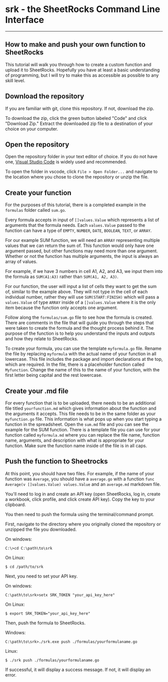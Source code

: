 # srk - the SheetRocks Command Line Interface

---

## How to make and push your own function to SheetRocks

This tutorial will walk you through how to create a custom function and upload it to SheetRocks.
Hopefully you have at least a basic understanding of programming, but I will try to make this
as accessible as possible to any skill level.

## Download the repository

If you are familiar with git, clone this repository. If not, download the zip.

To download the zip, click the green button labeled "Code" and click "Download Zip."
Extract the downloaded zip file to a destination of your choice on your computer.

## Open the repository

Open the repository folder in your text editor of choice. If you do not have one,
[Visual Studio Code](https://code.visualstudio.com/) is widely used and recommended.

To open the folder in vscode, click ```File > Open Folder...``` and navigate to the location
where you chose to clone the repository or unzip the file.

## Create your function

For the purposes of this tutorial, there is a completed example in the ```formulas``` folder
called ```sum.go```. 

Every formula accepts in input of ```[]values.Value``` which represents a list of arguments
that the formula needs. Each ```values.Value``` passed to the function can have a type of
```EMPTY```, ```NUMBER```, ```DATE```, ```BOOLEAN```, ```TEXT```, or ```ARRAY```.

For our example SUM function, we will need an ```ARRAY``` representing multiple values that
we can return the sum of. This function would only have one argument passed, but other functions may need
more than one argument. Whether or not the function has multiple arguments, the input is always
an array of values.

For example, if we have 3 numbers in cell A1, A2, and A3, we input them into the formula as ```SUM(A1:A3)```
rather than ```SUM(A1, A2, A3)```.

For our function, the user will input a list of cells they want to get the sum of, similar to the
example above. They will not type in the cell of each individual number, rather they will use ```SUM(START:FINISH)```
which will pass a ```values.Value``` of type ```ARRAY``` inside of a ```[]values.Value``` where it is the
only item because the function only accepts one argument.

Follow along the ```formulas/sum.go``` file to see how the formula is created. There are comments in the file that 
will guide you through the steps that were taken to create the formula and the thought process behind it. The purpose
of the function is to help you understand the inputs and outputs and how they relate to SheetRocks.

To create your formula, you can use the template ```myformula.go``` file. Rename the file by replacing ```myformula``` 
with the actual name of your function in all lowercase. This file includes 
the package and import declarations at the top, which are required. In the file, there is a placeholder function
called ```Myfunction```. Change the name of this to the name of your function, with the first letter being capital
and the rest lowercase.

## Create your .md file

For every function that is to be uploaded, there needs to be an additional file titled ```yourfunction.md``` which
gives information about the function and the arguments it accepts. This file needs to be in the same folder as your ```myfunction.go``` 
file. This information is what pops up when you start 
typing a function in the spreadsheet. Open the ```sum.md``` file and you can see the example for the SUM function.
There is a template file you can use for your function called ```myformula.md``` where you can replace the file name, function name,
arguments, and description with what is appropriate for your function. Make sure the function name inside of the file is in all caps.

## Push the function to Sheetrocks

At this point, you should have two files. For example, if the name of your function was ```Average```, you should have a
```average.go``` with a function ```func Average(v []values.Value) values.Value``` and an ```average.md``` markdown file.

You'll need to log in and create an API key (open SheetRocks, log in, create a workbook, click profile, and click create API key).
Copy the key to your clipboard.

You then need to push the formula using the terminal/command prompt.

First, navigate to the directory where you originally cloned the repository or unzipped the file you downloaded.

On windows:
```
C:\>cd C:\path\to\srk
```

On Linux:
```
$ cd /path/to/srk
```

Next, you need to set your API key.

On windows:
```
C:\path\to\srk>setx SRK_TOKEN "your_api_key_here"
```

On Linux:
```
$ export SRK_TOKEN="your_api_key_here"
```

Then, push the formula to SheetRocks.

Windows:
```
C:\path\to\srk>./srk.exe push ./formulas/yourformulaname.go
```

Linux:
```
$ ./srk push ./formulas/yourformulaname.go
```

If successful, it will display a success message. If not, it will display an error.


